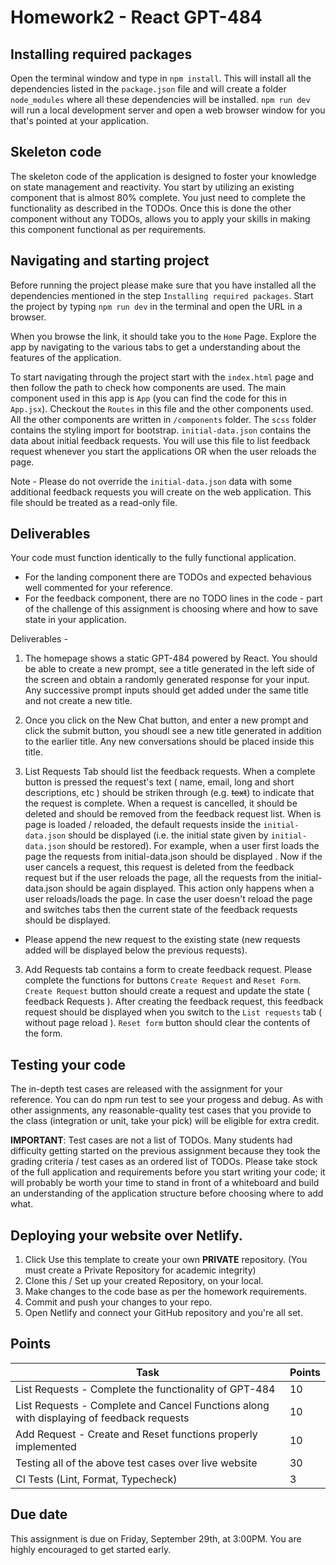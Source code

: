# Homework2 - React GPT-484

## Installing required packages

Open the terminal window and type in `npm install`. This will install all the dependencies listed in the `package.json` file and will create a folder `node_modules` where all these dependencies will be installed. `npm run dev` will run a local development server and open a web browser window for you that's pointed at your application.

## Skeleton code

The skeleton code of the application is designed to foster your knowledge on state management and reactivity. You start by utilizing an existing component that is almost 80% complete. You just need to complete the functionality as described in the TODOs. Once this is done the other component without any TODOs, allows you to apply your skills in making this component functional as per requirements.

## Navigating and starting project

Before running the project please make sure that you have installed all the dependencies mentioned in the step `Installing required packages`. Start the project by typing `npm run dev` in the terminal and open the URL in a browser.

When you browse the link, it should take you to the `Home` Page. Explore the app by navigating to the various tabs to get a understanding about the features of the application.

To start navigating through the project start with the `index.html` page and then follow the path to check how components are used. The main component used in this app is `App` (you can find the code for this in `App.jsx`). Checkout the `Routes` in this file and the other components used. All the other components are written in `/components` folder. The `scss` folder contains the styling import for bootstrap. `initial-data.json` contains the data about initial feedback requests. You will use this file to list feedback request whenever you start the applications OR when the user reloads the page.

Note - Please do not override the `initial-data.json` data with some additional feedback requests you will create on the web application. This file should be treated as a read-only file.

## Deliverables

Your code must function identically to the fully functional application.

- For the landing component there are TODOs and expected behavious well commented for your reference.
- For the feedback component, there are no TODO lines in the code - part of the challenge of this assignment is choosing where and how to save state in your application.

Deliverables -

1. The homepage shows a static GPT-484 powered by React. You should be able to create a new prompt, see a title generated in the left side of the screen and obtain a randomly generated response for your input. Any successive prompt inputs should get added under the same title and not create a new title.

2. Once you click on the New Chat button, and enter a new prompt and click the submit button, you shoudl see a new title generated in addition to the earlier title. Any new conversations should be placed inside this title.

3. List Requests Tab should list the feedback requests. When a complete button is pressed the request's text ( name, email, long and short descriptions, etc ) should be striken through (e.g. ~~text~~) to indicate that the request is complete.
   When a request is cancelled, it should be deleted and should be removed from the feedback request list.
   When is page is loaded / reloaded, the default requests inside the `initial-data.json` should be displayed (i.e. the initial state given by `initial-data.json` should be restored). For example, when a user first loads the page the requests from initial-data.json should be displayed . Now if the user cancels a request, this request is deleted from the feedback request but if the user reloads the page, all
   the requests from the initial-data.json should be again displayed. This action only happens when a user reloads/loads the page. In case the user doesn't reload the page and switches tabs then the current state of the feedback requests should be displayed.

- Please append the new request to the existing state (new requests added will be displayed below the previous requests).

3. Add Requests tab contains a form to create feedback request. Please complete the functions for buttons `Create Request` and `Reset Form`. `Create Request` button should create a request and update the state ( feedback Requests ). After creating the feedback request, this feedback request should be displayed when you switch to the `List requests` tab ( without page reload ). `Reset form` button should clear the contents of the form.

## Testing your code

The in-depth test cases are released with the assignment for your reference. You can do npm run test to see your progess and debug.
As with other assignments, any reasonable-quality test cases that you provide to the class (integration or unit, take your pick) will be eligible for extra credit.

**IMPORTANT**: Test cases are not a list of TODOs. Many students had difficulty getting started on the previous assignment because they took the grading criteria / test cases as an ordered list of TODOs. Please take stock of the full application and requirements before you start writing your code; it will probably be worth your time to stand in front of a whiteboard and build an understanding of the application structure before choosing where to add what.

## Deploying your website over Netlify.

1.  Click Use this template to create your own **PRIVATE** repository. (You must create a Private Repository for academic integrity)
2.  Clone this / Set up your created Repository, on your local.
3.  Make changes to the code base as per the homework requirements.
4.  Commit and push your changes to your repo.
5.  Open Netlify and connect your GitHub repository and you're all set.

## Points

| Task                                                                                     | Points |
| ---------------------------------------------------------------------------------------- | ------ |
| List Requests - Complete the functionality of GPT-484                                    | 10     |
| List Requests - Complete and Cancel Functions along with displaying of feedback requests | 10     |
| Add Request - Create and Reset functions properly implemented                            | 10     |
| Testing all of the above test cases over live website                                    | 30     |
| CI Tests (Lint, Format, Typecheck)                                                       | 3      |

## Due date

This assignment is due on Friday, September 29th, at 3:00PM. You are highly encouraged to get started early.
